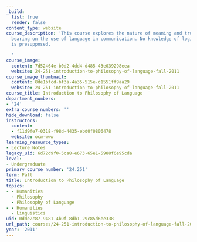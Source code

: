 ```yaml
---
_build:
  list: true
  render: false
content_type: website
course_description: 'This course explores the nature of meaning and truth, and their
  bearing on the use of language in communication. No knowledge of logic or linguistics
  is presupposed.

  '
course_image:
  content: 7d52464e-b0d2-4dd4-d485-43e039298eea
  website: 24-251-introduction-to-philosophy-of-language-fall-2011
course_image_thumbnail:
  content: 8de1bfcd-bf3a-4a35-515e-c1551ff9aa29
  website: 24-251-introduction-to-philosophy-of-language-fall-2011
course_title: Introduction to Philosophy of Language
department_numbers:
- '24'
extra_course_numbers: ''
hide_download: false
instructors:
  content:
  - f11d9fe7-0318-f98d-4435-ebd0f0806478
  website: ocw-www
learning_resource_types:
- Lecture Notes
legacy_uid: 6d72d9f0-5ca8-e673-65e1-5988f6e95cda
level:
- Undergraduate
primary_course_number: '24.251'
term: Fall
title: Introduction to Philosophy of Language
topics:
- - Humanities
  - Philosophy
  - Philosophy of Language
- - Humanities
  - Linguistics
uid: 0dde2c87-9481-4b9f-8db1-29c85d6ee338
url_path: courses/24-251-introduction-to-philosophy-of-language-fall-2011
year: '2011'
---
```

